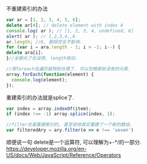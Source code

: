 不重建索引的办法

```js
var ar = [1, 2, 3, 4, 5, 6];
delete ar[4]; // delete element with index 4
console.log( ar ); // [1, 2, 3, 4, undefined, 6]
alert( ar ); // 1,2,3,4,,6
ar.length; //6, 删除完全不影响.
for (var i = ara.length - 1; i > -1; i--) {
delete ara[i];
}//全删光了也没用, length依旧.

//用foreach去遍历就特别合理了. 可以忽略那些没有的元素.
array.forEach(function(element) {
  console.log(element);
});
```

重建索引的办法就是splice了.

```js
var index = array.indexOf(item);
if (index !== -1) array.splice(index, 1);

//filter也是重建索引的, 甚至说他其实重建了一个新的数组.
var filteredAry = ary.filter(e => e !== 'seven')
```

顺便说一句 delete是一个运算符, 可以理解为+-*/的一部分. https://developer.mozilla.org/en-US/docs/Web/JavaScript/Reference/Operators